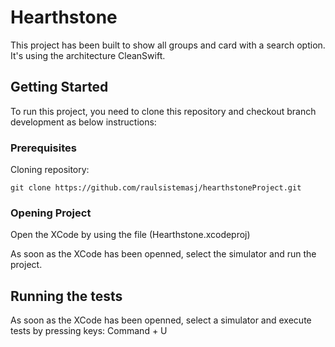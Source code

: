 # Hearthstone

This project has been built to show all groups and card with a search option.
It's using the architecture CleanSwift.

## Getting Started

To run this project, you need to clone this repository and checkout branch development as below instructions:

### Prerequisites

Cloning repository:

```
git clone https://github.com/raulsistemasj/hearthstoneProject.git
```

### Opening Project

Open the XCode by using the file (Hearthstone.xcodeproj)

As soon as the XCode has been openned, select the simulator and run the project.

## Running the tests

As soon as the XCode has been openned, select a simulator and execute tests by pressing keys:
Command + U